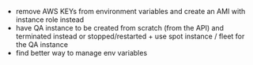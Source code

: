 
- remove AWS KEYs from environment variables and create an AMI with instance role instead
- have QA instance to be created from scratch (from the API) and terminated instead or stopped/restarted + use spot instance / fleet for the QA instance
- find better way to manage env variables
